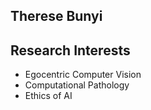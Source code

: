 ## Therese Bunyi
<!--
[![Apple Music GitHub profile](https://music-profile.rayriffy.com/theme/light.svg?uid=001343.e2733dcb3d6649ef9a2c3ea0b6912792.0027)](https://music-profile.rayriffy.com)
-->
Research Interests
-
- Egocentric Computer Vision
- Computational Pathology
- Ethics of AI 
<!--
**therbun/therbun** is a ✨ _special_ ✨ repository because its `README.md` (this file) appears on your GitHub profile.

Here are some ideas to get you started:

- 🔭 I’m currently working on ...
- 🌱 I’m currently learning ...
- 👯 I’m looking to collaborate on ...
- 🤔 I’m looking for help with ...
- 💬 Ask me about ...
- 📫 How to reach me: ...
- 😄 Pronouns: ...
- ⚡ Fun fact: ...
-->
